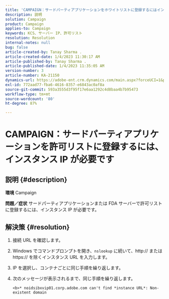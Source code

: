 ```yaml
---
title: 'CAMPAIGN：サードパーティアプリケーションをホワイトリストに登録するにはインスタンス IP が必要です'
description: 説明
solution: Campaign
product: Campaign
applies-to: Campaign
keywords: KCS、サーバー IP、許可リスト
resolution: Resolution
internal-notes: null
bug: false
article-created-by: Tanay Sharma .
article-created-date: 1/4/2023 11:30:17 AM
article-published-by: Tanay Sharma .
article-published-date: 1/4/2023 11:35:05 AM
version-number: 3
article-number: KA-21150
dynamics-url: https://adobe-ent.crm.dynamics.com/main.aspx?forceUCI=1&pagetype=entityrecord&etn=knowledgearticle&id=57c7d027-238c-ed11-81ac-6045bd006a22
exl-id: 772aad77-fba6-4616-8357-e6843ac0af8a
source-git-commit: 593a3555d3f95f17e6aa1292c4d8baa4b7b95473
workflow-type: tm+mt
source-wordcount: '80'
ht-degree: 87%

---
```


# CAMPAIGN：サードパーティアプリケーションを許可リストに登録するには、インスタンス IP が必要です

## 説明 {#description}

<b>環境</b>
Campaign


<b>問題／症状</b>
サードパーティアプリケーションまたは FDA サーバーで許可リストに登録するには、インスタンス IP が必要です。


## 解決策 {#resolution}


1. 接続 URL を確認します。
2. Windows でコマンドプロンプトを開き、`nslookup` に続いて、http:// または https:// を除くインスタンス URL を入力します。
3. IP を選択し、コンテナごとに同じ手順を繰り返します。
4. 次のメッセージが表示されるまで、同じ手順を繰り返します。

   `<b>* noidsibxvip01.corp.adobe.com can't find *instance URL*: Non-existent domain`
